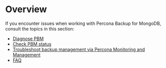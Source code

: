 # Overview

If you encounter issues when working with Percona Backup for MongoDB, consult the topics in this section:

- [Diagnose PBM](troubleshooting.md)
- [Check PBM status](status.md)
- [Troubleshoot backup management via Percona Monitoring and Management](pbm-pmm.md)
- [FAQ](faq.md)

